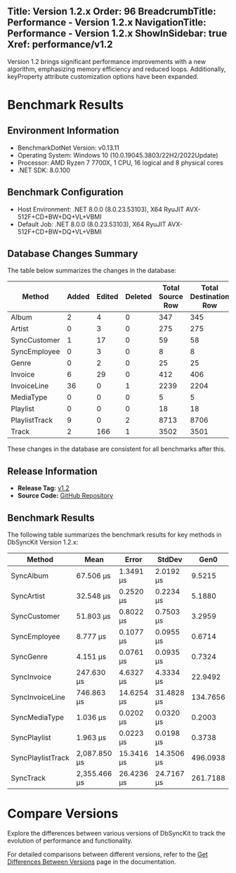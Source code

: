 ﻿Title: Version 1.2.x
Order: 96
BreadcrumbTitle: Performance - Version 1.2.x
NavigationTitle: Performance - Version 1.2.x
ShowInSidebar: true
Xref: performance/v1.2
---

Version 1.2 brings significant performance improvements with a new algorithm, emphasizing memory efficiency and reduced loops. Additionally, keyProperty attribute customization options have been expanded.

# Benchmark Results

## Environment Information

- BenchmarkDotNet Version: v0.13.11
- Operating System: Windows 10 (10.0.19045.3803/22H2/2022Update)
- Processor: AMD Ryzen 7 7700X, 1 CPU, 16 logical and 8 physical cores
- .NET SDK: 8.0.100

## Benchmark Configuration

- Host Environment: .NET 8.0.0 (8.0.23.53103), X64 RyuJIT AVX-512F+CD+BW+DQ+VL+VBMI
- Default Job: .NET 8.0.0 (8.0.23.53103), X64 RyuJIT AVX-512F+CD+BW+DQ+VL+VBMI

## Database Changes Summary

The table below summarizes the changes in the database:

<div class="table-responsive">
    <table class="table table-bordered table-striped">
       <thead class="thead-dark">
            <tr>
                <th>Method</th>
                <th>Added</th>
                <th>Edited</th>
                <th>Deleted</th>
                <th>Total Source Row</th>
                <th>Total Destination Row</th>
            </tr>
        </thead>
        <tbody>
            <tr>
                <td>Album</td>
                <td>2</td>
                <td>4</td>
                <td>0</td>
                <td>347</td>
                <td>345</td>
            </tr>
            <tr>
                <td>Artist</td>
                <td>0</td>
                <td>3</td>
                <td>0</td>
                <td>275</td>
                <td>275</td>
            </tr>
            <tr>
                <td>SyncCustomer</td>
                <td>1</td>
                <td>17</td>
                <td>0</td>
                <td>59</td>
                <td>58</td>
            </tr>
            <tr>
                <td>SyncEmployee</td>
                <td>0</td>
                <td>3</td>
                <td>0</td>
                <td>8</td>
                <td>8</td>
            </tr>
            <tr>
                <td>Genre</td>
                <td>0</td>
                <td>2</td>
                <td>0</td>
                <td>25</td>
                <td>25</td>
            </tr>
            <tr>
                <td>Invoice</td>
                <td>6</td>
                <td>29</td>
                <td>0</td>
                <td>412</td>
                <td>406</td>
            </tr>
            <tr>
                <td>InvoiceLine</td>
                <td>36</td>
                <td>0</td>
                <td>1</td>
                <td>2239</td>
                <td>2204</td>
            </tr>
            <tr>
                <td>MediaType</td>
                <td>0</td>
                <td>0</td>
                <td>0</td>
                <td>5</td>
                <td>5</td>
            </tr>
            <tr>
                <td>Playlist</td>
                <td>0</td>
                <td>0</td>
                <td>0</td>
                <td>18</td>
                <td>18</td>
            </tr>
            <tr>
                <td>PlaylistTrack</td>
                <td>9</td>
                <td>0</td>
                <td>2</td>
                <td>8713</td>
                <td>8706</td>
            </tr>
            <tr>
                <td>Track</td>
                <td>2</td>
                <td>166</td>
                <td>1</td>
                <td>3502</td>
                <td>3501</td>
            </tr>
        </tbody>
    </table>
</div>

These changes in the database are consistent for all benchmarks after this.

## Release Information

- **Release Tag:** [v1.2](https://github.com/DbSyncKit/DbSyncKit/releases/tag/1.2)
- **Source Code:** [GitHub Repository](https://github.com/DbSyncKit)

## Benchmark Results

The following table summarizes the benchmark results for key methods in DbSyncKit Version 1.2.x:

<div class="table-responsive">
    <table class="table table-bordered table-striped">
       <thead class="thead-dark">
          <tr>
             <th>Method</th>
             <th>Mean</th>
             <th>Error</th>
             <th>StdDev</th>
             <th>Gen0</th>
             <th>Gen1</th>
             <th>Gen2</th>
             <th>Allocated</th>
          </tr>
       </thead>
          <tbody>
            <tr>
			    <td>SyncAlbum</td>
			    <td>67.506 &mu;s</td>
			    <td>1.3491 &mu;s</td>
			    <td>2.0192 &mu;s</td>
			    <td>9.5215</td>
			    <td>0.2441</td>
			    <td>-</td>
			    <td>156.5 KB</td>
		    </tr>
		    <tr>
			    <td>SyncArtist</td>
			    <td>32.548 &mu;s</td>
			    <td>0.2520 &mu;s</td>
			    <td>0.2234 &mu;s</td>
			    <td>5.1880</td>
			    <td>0.1221</td>
			    <td>-</td>
			    <td>85.7 KB</td>
		    </tr>
		    <tr>
			    <td>SyncCustomer</td>
			    <td>51.803 &mu;s</td>
			    <td>0.8022 &mu;s</td>
			    <td>0.7503 &mu;s</td>
			    <td>3.2959</td>
			    <td>0.0610</td>
			    <td>-</td>
			    <td>54.49 KB</td>
		    </tr>
		    <tr>
			    <td>SyncEmployee</td>
			    <td>8.777 &mu;s</td>
			    <td>0.1077 &mu;s</td>
			    <td>0.0955 &mu;s</td>
			    <td>0.6714</td>
			    <td>-</td>
			    <td>-</td>
			    <td>11.15 KB</td>
		    </tr>
		    <tr>
			    <td>SyncGenre</td>
			    <td>4.151 &mu;s</td>
			    <td>0.0761 &mu;s</td>
			    <td>0.0935 &mu;s</td>
			    <td>0.7324</td>
			    <td>-</td>
			    <td>-</td>
			    <td>12.04 KB</td>
		    </tr>
		    <tr>
			    <td>SyncInvoice</td>
			    <td>247.630 &mu;s</td>
			    <td>4.6327 &mu;s</td>
			    <td>4.3334 &mu;s</td>
			    <td>22.9492</td>
			    <td>1.9531</td>
			    <td>-</td>
			    <td>380.6 KB</td>
		    </tr>
		    <tr>
			    <td>SyncInvoiceLine</td>
			    <td>746.863 &mu;s</td>
			    <td>14.6254 &mu;s</td>
			    <td>31.4828 &mu;s</td>
			    <td>134.7656</td>
			    <td>21.4844</td>
			    <td>-</td>
			    <td>2209.56 KB</td>
		    </tr>
		    <tr>
			    <td>SyncMediaType</td>
			    <td>1.036 &mu;s</td>
			    <td>0.0202 &mu;s</td>
			    <td>0.0320 &mu;s</td>
			    <td>0.2003</td>
			    <td>-</td>
			    <td>-</td>
			    <td>3.27 KB</td>
		    </tr>
		    <tr>
			    <td>SyncPlaylist</td>
			    <td>1.963 &mu;s</td>
			    <td>0.0223 &mu;s</td>
			    <td>0.0198 &mu;s</td>
			    <td>0.3738</td>
			    <td>-</td>
			    <td>-</td>
			    <td>6.15 KB</td>
		    </tr>
		    <tr>
			    <td>SyncPlaylistTrack</td>
			    <td>2,087.850 &mu;s</td>
			    <td>15.3416 &mu;s</td>
			    <td>14.3506 &mu;s</td>
			    <td>496.0938</td>
			    <td>97.6563</td>
			    <td>97.6563</td>
			    <td>7492.92 KB</td>
		    </tr>
		    <tr>
			    <td>SyncTrack</td>
			    <td>2,355.466 &mu;s</td>
			    <td>26.4236 &mu;s</td>
			    <td>24.7167 &mu;s</td>
			    <td>261.7188</td>
			    <td>62.5000</td>
			    <td>-</td>
			    <td>4311.83 KB</td>
		    </tr>
	    </tbody>
    </table>
</div>

# Compare Versions

Explore the differences between various versions of DbSyncKit to track the evolution of performance and functionality.

For detailed comparisons between different versions, refer to the [Get Differences Between Versions](xref:performance) page in the documentation.
